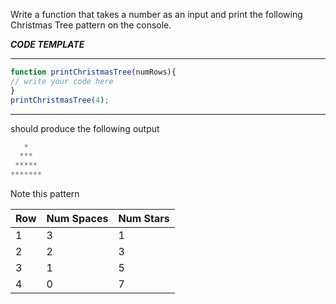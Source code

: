 Write a function that takes a number as an input and print the following Christmas Tree  pattern on the console.

***CODE TEMPLATE***
****************
```js
function printChristmasTree(numRows){
// write your code here
}
printChristmasTree(4);
```
*******************

should produce the following output

```js
   *
  ***
 *****
*******
```
Note this pattern

| Row | Num Spaces | Num Stars|
| ----|------------|----------|
| 1   | 3          | 1        |
| 2   | 2          | 3        |
| 3   | 1          | 5        |
| 4   | 0          | 7        |







